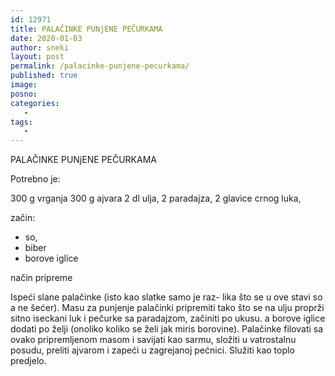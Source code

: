 ```yaml
---
id: 12971
title: PALAČINKE PUNjENE PEČURKAMA
date: 2020-01-03
author: sneki
layout: post
permalink: /palacinke-punjene-pecurkama/
published: true
image: 
posno: 
categories:
   -
tags:
   -
---
```

PALAČINKE PUNjENE PEČURKAMA

Potrebno je:

300 g vrganja
300 g ajvara
2 dl ulja,
2 paradajza,
2 glavice crnog luka, 

začin:
* so, 
* biber
* borove iglice

način pripreme

Ispeći slane palačinke (isto kao slatke samo je raz-
lika što se u ove stavi so a ne šećer). Masu za punjenje
palačinki pripremiti tako što se na ulju proprži sitno
iseckani luk i pečurke sa paradajzom, začiniti po ukusu.
a borove iglice dodati po želji (onoliko koliko se želi
jak miris borovine). Palačinke filovati sa ovako
pripremljenom masom i savijati kao sarmu, složiti u
vatrostalnu posudu, preliti ajvarom i zapeći u zagrejanoj
pećnici. Služiti kao toplo predjelo.

  

